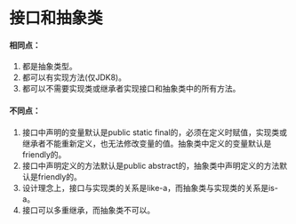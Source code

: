 # 接口和抽象类

#### 相同点：
1. 都是抽象类型。
2. 都可以有实现方法(仅JDK8)。
3. 都可以不需要实现类或继承者实现接口和抽象类中的所有方法。

#### 不同点：
1. 接口中声明的变量默认是public static final的，必须在定义时赋值，实现类或继承者不能重新定义，也无法修改变量的值。抽象类中定义的变量默认是friendly的。
2. 接口中声明定义的方法默认是public abstract的，抽象类中声明定义的方法默认是friendly的。
3. 设计理念上，接口与实现类的关系是like-a，而抽象类与实现类的关系是is-a。
4. 接口可以多重继承，而抽象类不可以。
